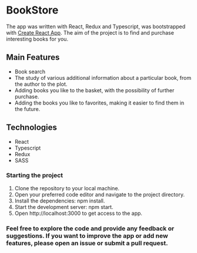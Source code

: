 # BookStore

The app was written with React, Redux and Typescript, was bootstrapped with [Create React App](https://github.com/facebook/create-react-app). The aim of the project is to find and purchase interesting books for you.

## Main Features

- Book search
- The study of various additional information about a particular book, from the author to the plot.
- Adding books you like to the basket, with the possibility of further purchase.
- Adding the books you like to favorites, making it easier to find them in the future.

## Technologies
* React
* Typescript
* Redux
* SASS

### Starting the project

1. Clone the repository to your local machine.
2. Open your preferred code editor and navigate to the project directory.
3. Install the dependencies: npm install.
4. Start the development server: npm start.
5. Open http://localhost:3000 to get access to the app.

### Feel free to explore the code and provide any feedback or suggestions. If you want to improve the app or add new features, please open an issue or submit a pull request.
